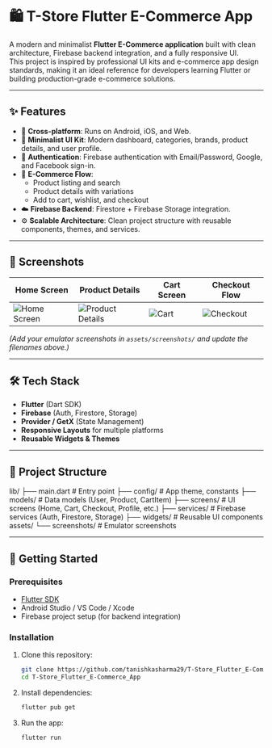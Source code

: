 # 🛍️ T-Store Flutter E-Commerce App

A modern and minimalist **Flutter E-Commerce application** built with clean architecture, Firebase backend integration, and a fully responsive UI.  
This project is inspired by professional UI kits and e-commerce app design standards, making it an ideal reference for developers learning Flutter or building production-grade e-commerce solutions.  

---

## ✨ Features

- 📱 **Cross-platform**: Runs on Android, iOS, and Web.  
- 🎨 **Minimalist UI Kit**: Modern dashboard, categories, brands, product details, and user profile.  
- 🔐 **Authentication**: Firebase authentication with Email/Password, Google, and Facebook sign-in.  
- 🛒 **E-Commerce Flow**:
  - Product listing and search  
  - Product details with variations  
  - Add to cart, wishlist, and checkout  
- ☁️ **Firebase Backend**: Firestore + Firebase Storage integration.  
- ⚙️ **Scalable Architecture**: Clean project structure with reusable components, themes, and services.  

---

## 📸 Screenshots

| Home Screen | Product Details | Cart Screen | Checkout Flow |
|-------------|----------------|-------------|---------------|
| ![Home Screen](assets/screenshots/home.png) | ![Product Details](assets/screenshots/product.png) | ![Cart](assets/screenshots/cart.png) | ![Checkout](assets/screenshots/checkout.png) |

*(Add your emulator screenshots in `assets/screenshots/` and update the filenames above.)*

---

## 🛠️ Tech Stack

- **Flutter** (Dart SDK)  
- **Firebase** (Auth, Firestore, Storage)  
- **Provider / GetX** (State Management)  
- **Responsive Layouts** for multiple platforms  
- **Reusable Widgets & Themes**  

---

## 📂 Project Structure

lib/
├── main.dart           # Entry point
├── config/             # App theme, constants
├── models/             # Data models (User, Product, CartItem)
├── screens/            # UI screens (Home, Cart, Checkout, Profile, etc.)
├── services/           # Firebase services (Auth, Firestore, Storage)
├── widgets/            # Reusable UI components
assets/
└── screenshots/        # Emulator screenshots


---

## 🚀 Getting Started

### Prerequisites
- [Flutter SDK](https://flutter.dev/docs/get-started/install)  
- Android Studio / VS Code / Xcode  
- Firebase project setup (for backend integration)  

### Installation

1. Clone this repository:
   ```bash
   git clone https://github.com/tanishkasharma29/T-Store_Flutter_E-Commerce_App.git
   cd T-Store_Flutter_E-Commerce_App

2. Install dependencies:
   ```bash
   flutter pub get

3. Run the app:
   ```bash
   flutter run
